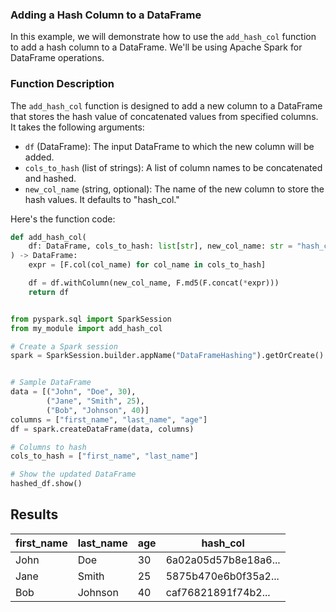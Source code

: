 ### Adding a Hash Column to a DataFrame

In this example, we will demonstrate how to use the `add_hash_col` function to add a hash column to a DataFrame. We'll be using Apache Spark for DataFrame operations.

### Function Description

The `add_hash_col` function is designed to add a new column to a DataFrame that stores the hash value of concatenated values from specified columns. It takes the following arguments:

- `df` (DataFrame): The input DataFrame to which the new column will be added.
- `cols_to_hash` (list of strings): A list of column names to be concatenated and hashed.
- `new_col_name` (string, optional): The name of the new column to store the hash values. It defaults to "hash_col."

Here's the function code:

```python
def add_hash_col(
    df: DataFrame, cols_to_hash: list[str], new_col_name: str = "hash_col"
) -> DataFrame:
    expr = [F.col(col_name) for col_name in cols_to_hash]

    df = df.withColumn(new_col_name, F.md5(F.concat(*expr)))
    return df


from pyspark.sql import SparkSession
from my_module import add_hash_col

# Create a Spark session
spark = SparkSession.builder.appName("DataFrameHashing").getOrCreate()


# Sample DataFrame
data = [("John", "Doe", 30),
        ("Jane", "Smith", 25),
        ("Bob", "Johnson", 40)]
columns = ["first_name", "last_name", "age"]
df = spark.createDataFrame(data, columns)

# Columns to hash
cols_to_hash = ["first_name", "last_name"]

# Show the updated DataFrame
hashed_df.show()
```

## Results
| first_name | last_name | age | hash_col             |
| ---------- | --------- | --- | -------------------- |
| John       | Doe       | 30  | 6a02a05d57b8e18a6... |
| Jane       | Smith     | 25  | 5875b470e6b0f35a2... |
| Bob        | Johnson   | 40  | caf76821891f74b2...  |




